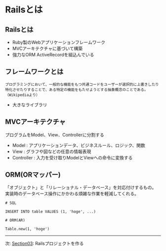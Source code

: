 # Railsとは

## Railsとは

- Ruby製のWebアプリケーションフレームワーク
- MVCアーキテクチャに基づいて構築
- 強力なORM ActiveRecordを組込んでいる

## フレームワークとは

```
プログラミングにおいて、一般的な機能をもつ共通コードをユーザーが選択的に上書きしたり特化させたりすることで、ある特定の機能をもたせようとする抽象概念のことである。（Wikipediaより）
```

- 大きなライブラリ

## MVCアーキテクチャ

プログラムをModel、View、Controllerに分割する

- Model      : アプリケーションデータ、ビジネスルール、ロジック、関数
- View       : グラフや図などの任意の情報表現
- Controller : 入力を受け取りModelとViewへの命令に変換する

## ORM(ORマッパー)

「オブジェクト」と「リレーショナル・データベース」を対応付けするもの。
実装時のデータベース操作にかかわる煩雑な作業を軽減してくれる。

```
# SQL

INSERT INTO table VALUES (1, 'hoge', ...)

# ORM(AR)

Table.new(1, 'hoge')
```

---
次: [Section03](./section03.md): Railsプロジェクトを作る
